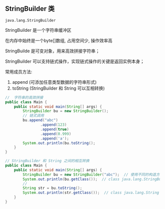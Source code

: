 ## StringBuilder 类

`java.lang.StringBuilder`

StringBuilder 是一个字符串缓冲区

在内存中始终是一个byte[]数组, 占用空间少, 操作效率高

StringBuilde  是可变对象，用来高效拼接字符串；

StringBuilder 可以支持链式操作，实现链式操作的关键是返回实例本身；



常用成员方法:

1. append (可添加任意类型数据的字符串形式)
2. toString (StringBuilder 和 String  可以互相转换)



```java
//  字符串的高效拼接
public class Main {
    public static void main(String[] args) {
        StringBuilder bu = new StringBuilder();
        // 链式调用
        bu.append("abc")
                .append(123)
                .append(true)
                .append(0.999)
                .append('a');
        System.out.println(bu.toString();
    }
}
```



```java
// StringBuilder 和 String 之间的相互转换
public class Main {
    public static void main(String[] args) {
        StringBuilder bu = new StringBuilder("abc");  // 使用不同的构造方法
        System.out.println(bu.getClass());  // class java.lang.StringBuilder
        //
        String str = bu.toString();
        System.out.println(str.getClass());  // class java.lang.String
    }
}
```

